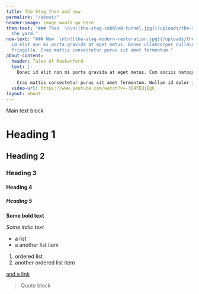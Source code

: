 ```yaml
---
title: The Stag then and now
permalink: "/about/"
header-image: image would go here
then-text: "### Then  \n\n![the-stag-cobbled-tunnel.jpg](/uploads/the-stag-cobbled-tunnel.jpg)\n\nCobbled tunnel which sheep used to be herded through to
  the yard."
now-text: "### Now  \n\n![the-stag-modern-restoration.jpg](/uploads/the-stag-modern-restoration.jpg)\n\nDonec
  id elit non mi porta gravida at eget metus. Donec ullamcorper nulla\nnon metus auctor
  fringilla. Cras mattis consectetur purus sit amet fermentum."
about-content:
  header: Tales of Rackenford
  text: |-
    Donec id elit non mi porta gravida at eget metus. Cum sociis natoque penatibus et magnis dis parturient montes, nascetur ridiculus mus. Vivamus sagittis lacus vel augue laoreet rutrum faucibus dolor auctor. Integer posuere erat a ante venenatis dapibus posuere velit aliquet. Maecenas sed diam eget risus varius blandit sit amet non magna.

    Cras mattis consectetur purus sit amet fermentum. Nullam id dolor id nibh ultricies vehicula ut id elit. Maecenas faucibus mollis interdum. Maecenas sed diam eget risus varius blandit sit amet non magna. Maecenas sed diam eget risus varius blandit sit amet non magna. Maecenas sed diam eget risus varius blandit sit amet non magna. Cum sociis natoque penatibus et magnis dis parturient montes, nascetur ridiculus mus.
  video-url: https://www.youtube.com/watch?v=-lD4YEQjEgk
layout: about
---
```


Main text block

# Heading 1

## Heading 2

### Heading 3

#### Heading 4

##### Heading 5

**Some bold text**

*Some italic text*

* a list
* a another list item

1. ordered list
2. another ordered list item

[and a link](http://thestagdevon.co.uk)

> Quote block
